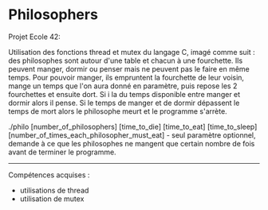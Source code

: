 # Philosophers

Projet Ecole 42:

Utilisation des fonctions thread et mutex du langage C, imagé comme suit :
des philosophes sont autour d'une table et chacun à une fourchette. Ils peuvent manger, dormir ou penser mais ne peuvent pas le faire en même temps.
Pour pouvoir manger, ils empruntent la fourchette de leur voisin, mange un temps que l'on aura donné en paramètre, puis repose les 2 fourchettes
et ensuite dort. Si i la du temps disponible entre manger et dormir alors il pense.
Si le temps de manger et de dormir dépassent le temps de mort alors le philosophe meurt et le programme s'arrète.

./philo [number_of_philosophers] [time_to_die] [time_to_eat] [time_to_sleep] [number_of_times_each_philosopher_must_eat] - seul paramètre optionnel,
                                                                                                                          demande à ce que les philosophes 
                                                                                                                          ne mangent que certain nombre de 
                                                                                                                          fois avant de terminer le 
                                                                                                                          programme.

_________________
Compétences acquises : 
- utilisations de thread
- utilisation de mutex
